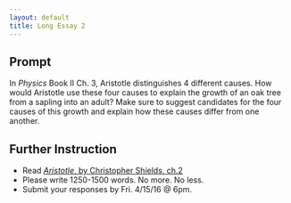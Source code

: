 ```yaml
---
layout: default
title: Long Essay 2
---
```



## Prompt 

In *Physics*  Book II Ch. 3, Aristotle distinguishes 4 different causes. How would Aristotle use these four causes to explain the growth of an oak tree from a sapling into an adult? Make sure to suggest candidates for the four causes of this growth and explain how these causes differ from one another. 


## Further Instruction 

+ Read [*Aristotle*, by Christopher Shields, ch.2](Shields.pdf)
+ Please write 1250-1500 words. No more. No less. 
+ Submit your responses by Fri. 4/15/16 @ 6pm.